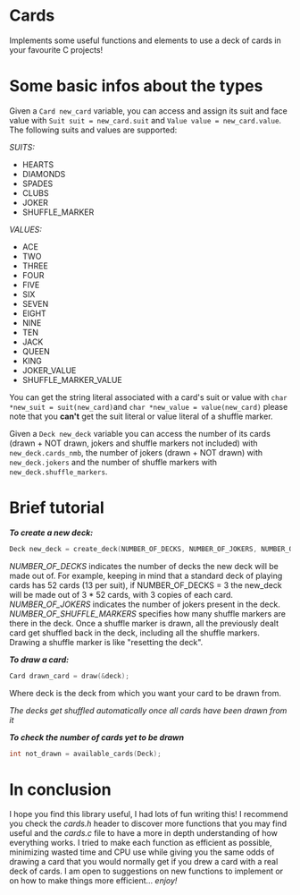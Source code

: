 # Cards

Implements some useful functions and elements to use a deck of cards in your favourite C projects!

# Some basic infos about the types

Given a ```Card new_card``` variable, you can access and assign its suit and face value with ```Suit suit = new_card.suit``` and ```Value value = new_card.value```. The following suits and values are supported:

_SUITS:_
- HEARTS
- DIAMONDS
- SPADES
- CLUBS
- JOKER
- SHUFFLE_MARKER

_VALUES:_
- ACE
- TWO
- THREE
- FOUR
- FIVE
- SIX
- SEVEN
- EIGHT
- NINE
- TEN
- JACK
- QUEEN
- KING
- JOKER_VALUE
- SHUFFLE_MARKER_VALUE

You can get the string literal associated with a card's suit or value with ```char *new_suit = suit(new_card)```and ```char *new_value = value(new_card)``` please note that you **can't** get the suit literal or value literal of a shuffle marker.

Given a ```Deck new_deck``` variable you can access the number of its cards (drawn + NOT drawn, jokers and shuffle markers not included) with ```new_deck.cards_nmb```, the number of jokers (drawn + NOT drawn) with ```new_deck.jokers``` and the number of shuffle markers with ```new_deck.shuffle_markers```.

# Brief tutorial

**_To create a new deck:_**

```c
Deck new_deck = create_deck(NUMBER_OF_DECKS, NUMBER_OF_JOKERS, NUMBER_OF_SHUFFLE_MARKERS);
```
_NUMBER_OF_DECKS_ indicates the number of decks the new deck will be made out of. For example, keeping in mind that a standard deck of playing cards has 52 cards (13 per suit), if NUMBER_OF_DECKS = 3 the new_deck will be made out of 3 * 52 cards, with 3 copies of each card.
_NUMBER_OF_JOKERS_ indicates the number of jokers present in the deck.
_NUMBER_OF_SHUFFLE_MARKERS_ specifies how many shuffle markers are there in the deck. Once a shuffle marker is drawn, all the previously dealt card get shuffled back in the deck, including all the shuffle markers. Drawing a shuffle marker is like "resetting the deck".

**_To draw a card:_**

```c
Card drawn_card = draw(&deck);
```

Where deck is the deck from which you want your card to be drawn from.

_The decks get shuffled automatically once all cards have been drawn from it_

**_To check the number of cards yet to be drawn_**

```c
int not_drawn = available_cards(Deck);
``` 

# In conclusion

I hope you find this library useful, I had lots of fun writing this! I recommend you check the _cards.h_ header to discover more functions that you may find useful and the _cards.c_ file to have a more in depth understanding of how everything works. I tried to make each function as efficient as possible, minimizing wasted time and CPU use while giving you the same odds of drawing a card that you would normally get if you drew a card with a real deck of cards.  I am open to suggestions on new functions to implement or on how to make things more efficient... _enjoy!_


